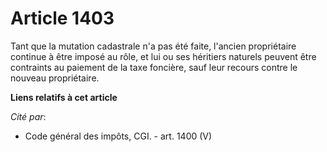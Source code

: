 # Article 1403

Tant que la mutation cadastrale n'a pas été faite, l'ancien propriétaire continue à être imposé au rôle, et lui ou ses
héritiers naturels peuvent être contraints au paiement de la taxe foncière, sauf leur recours contre le nouveau propriétaire.

**Liens relatifs à cet article**

_Cité par_:

  - Code général des impôts, CGI. - art. 1400 (V)
